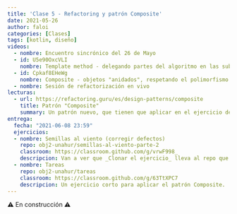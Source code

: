 ```yaml
---
title: 'Clase 5 - Refactoring y patrón Composite'
date: 2021-05-26
author: faloi
categories: [Clases]
tags: [kotlin, diseño]
videos:
  - nombre: Encuentro sincrónico del 26 de Mayo
  - id: U5e90OxcVLI
    nombre: Template method - delegando partes del algoritmo en las subclases
  - id: Cpkaf8EHeWg
    nombre: Composite - objetos "anidados", respetando el polimorfismo
  - nombre: Sesión de refactorización en vivo
lecturas:
  - url: https://refactoring.guru/es/design-patterns/composite
    title: Patrón "Composite"
    summary: Un patrón nuevo, que tienen que aplicar en el ejercicio de la semana.
entrega:
  fecha: "2021-06-08 23:59"
  ejercicios:
  - nombre: Semillas al viento (corregir defectos)
    repo: obj2-unahur/semillas-al-viento-parte-2
    classroom: https://classroom.github.com/g/vrwF998_
    descripcion: Van a ver que _Clonar el ejercicio_ lleva al repo que ya tenían creado para la anterior entrega. Sigan trabajando sobre el mismo, con las consignas a las que acceden haciendo clic en _Ver enunciado_.
  - nombre: Tareas
    repo: obj2-unahur/tareas
    classroom: https://classroom.github.com/g/63TtXPC7
    descripcion: Un ejercicio corto para aplicar el patrón Composite.
---
```


:warning: En construcción :warning:
